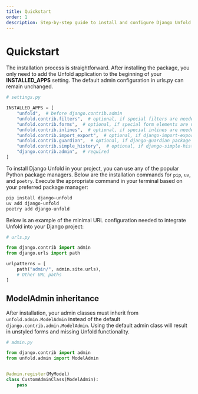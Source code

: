 ```yaml
---
title: Quickstart
order: 1
description: Step-by-step guide to install and configure Django Unfold admin interface in your Django project, including package installation, INSTALLED_APPS configuration, and ModelAdmin setup.
---
```


# Quickstart

The installation process is straightforward. After installing the package, you only need to add the Unfold application to the beginning of your **INSTALLED_APPS** setting. The default admin configuration in urls.py can remain unchanged.

```python
# settings.py

INSTALLED_APPS = [
    "unfold",  # before django.contrib.admin
    "unfold.contrib.filters",  # optional, if special filters are needed
    "unfold.contrib.forms",  # optional, if special form elements are needed
    "unfold.contrib.inlines",  # optional, if special inlines are needed
    "unfold.contrib.import_export",  # optional, if django-import-export package is used
    "unfold.contrib.guardian",  # optional, if django-guardian package is used
    "unfold.contrib.simple_history",  # optional, if django-simple-history package is used
    "django.contrib.admin",  # required
]
```

To install Django Unfold in your project, you can use any of the popular Python package managers. Below are the installation commands for `pip`, `uv`, and `poetry`. Execute the appropriate command in your terminal based on your preferred package manager:

```bash
pip install django-unfold
uv add django-unfold
poetry add django-unfold
```

Below is an example of the minimal URL configuration needed to integrate Unfold into your Django project:

```python
# urls.py

from django.contrib import admin
from django.urls import path

urlpatterns = [
    path("admin/", admin.site.urls),
    # Other URL paths
]
```

## ModelAdmin inheritance

After installation, your admin classes must inherit from `unfold.admin.ModelAdmin` instead of the default `django.contrib.admin.ModelAdmin`. Using the default admin class will result in unstyled forms and missing Unfold functionality.

```python
# admin.py

from django.contrib import admin
from unfold.admin import ModelAdmin


@admin.register(MyModel)
class CustomAdminClass(ModelAdmin):
    pass
```
